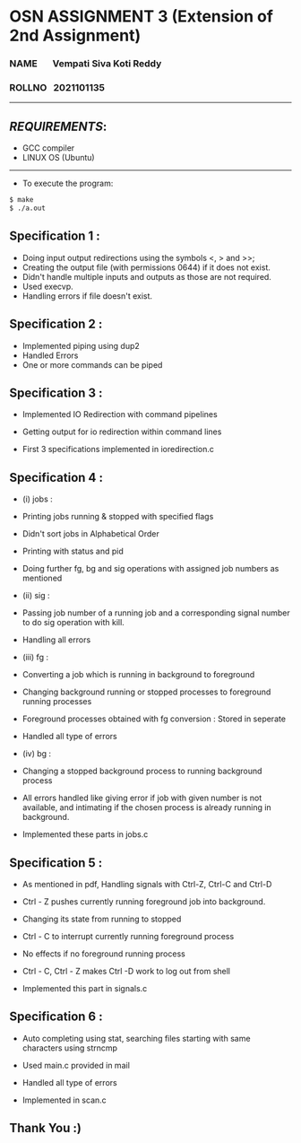 # OSN ASSIGNMENT 3 (Extension of 2nd Assignment)
### NAME &nbsp;&nbsp;&nbsp;&nbsp;&nbsp; Vempati Siva Koti Reddy 
### ROLLNO &nbsp; 2021101135
---

## ***REQUIREMENTS***:
- GCC compiler
- LINUX OS (Ubuntu) 

---
* To execute the program:
``` bash
$ make
$ ./a.out
```
## Specification 1 :
- Doing input output redirections using the symbols <, > and >>;
- Creating the output file (with permissions 0644) if it does not exist.
- Didn't handle multiple inputs and outputs as those are not required.
- Used execvp.
- Handling errors if file doesn't exist.

## Specification 2 :
- Implemented piping using dup2
- Handled Errors
- One or more commands can be piped

## Specification 3 :
- Implemented IO Redirection with command pipelines
- Getting output for io redirection within command lines

- First 3 specifications implemented in ioredirection.c

## Specification 4 :
- (i) jobs : 
- Printing jobs running & stopped with specified flags
- Didn't sort jobs in Alphabetical Order
- Printing with status and pid
- Doing further fg, bg and sig operations with assigned job numbers as mentioned

- (ii) sig :
- Passing job number of a running job and a corresponding signal number to do sig operation with kill.
- Handling all errors

- (iii) fg :
- Converting a job which is running in background to foreground
- Changing background running or stopped processes to foreground running processes
- Foreground processes obtained with fg conversion : Stored in seperate
- Handled all type of errors

- (iv) bg :
- Changing a stopped background process to running background process
- All errors handled like giving error if job with given number is not available, and intimating if the chosen process is already running in background.

- Implemented these parts in jobs.c

## Specification 5 :
- As mentioned in pdf, Handling signals with Ctrl-Z, Ctrl-C and Ctrl-D
- Ctrl - Z pushes currently running foreground job into background.
- Changing its state from running to stopped
- Ctrl - C to interrupt currently running foreground process
- No effects if no foreground running process
- Ctrl - C, Ctrl - Z makes Ctrl -D work to log out from shell

- Implemented this part in signals.c

## Specification 6 :
- Auto completing using stat, searching files starting with same characters using strncmp
- Used main.c provided in mail
- Handled all type of errors

- Implemented in scan.c


## Thank You :)
